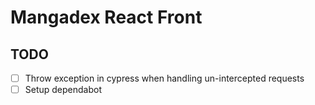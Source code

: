 
# Mangadex React Front

## TODO
- [ ] Throw exception in cypress when handling un-intercepted requests
- [ ] Setup dependabot